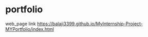 # portfolio

web_page link https://balaji3399.github.io/MyInternship-Project-MYPortfolio/index.html
